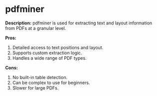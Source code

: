 # pdfminer

**Description:**
pdfminer is used for extracting text and layout information from PDFs at a granular level.

**Pros:**
1. Detailed access to text positions and layout.
2. Supports custom extraction logic.
3. Handles a wide range of PDF types.

**Cons:**
1. No built-in table detection.
2. Can be complex to use for beginners.
3. Slower for large PDFs.